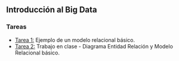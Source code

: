 ## Introducción al Big Data

### Tareas

<ul>
  <li><a href="https://github.com/eduuest/Backup-DA/blob/main/Nivel1/IntroDA/Tareas/Tarea1/Tarea1.pdf">Tarea 1:</a> Ejemplo de un modelo relacional básico.</li>
  <li><a href="https://github.com/eduuest/Backup-DA/blob/main/Nivel1/IntroDA/Tareas/Tarea2/Tarea2.pdf">Tarea 2:</a> Trabajo en clase - Diagrama Entidad Relación y Modelo Relacional básico.</li>
</ul>
